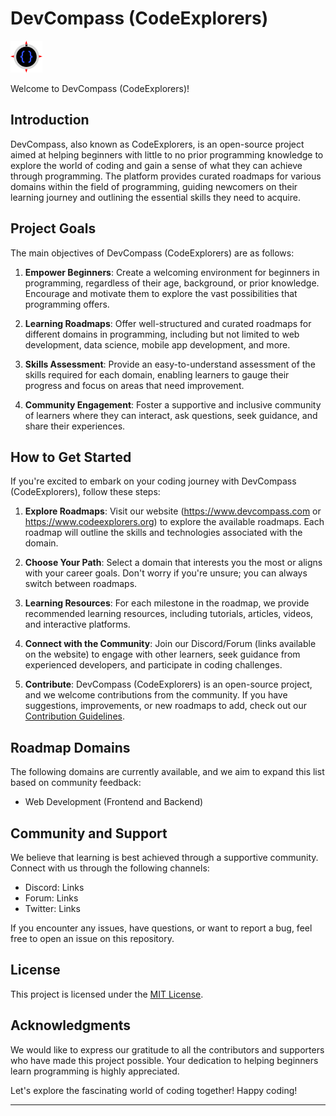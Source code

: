 
# DevCompass (CodeExplorers)

![DevCompass Logo](./logo-1.png) <!-- Replace with your logo URL -->

Welcome to DevCompass (CodeExplorers)!

## Introduction

DevCompass, also known as CodeExplorers, is an open-source project aimed at helping beginners with little to no prior programming knowledge to explore the world of coding and gain a sense of what they can achieve through programming. The platform provides curated roadmaps for various domains within the field of programming, guiding newcomers on their learning journey and outlining the essential skills they need to acquire.

## Project Goals

The main objectives of DevCompass (CodeExplorers) are as follows:

1. **Empower Beginners**: Create a welcoming environment for beginners in programming, regardless of their age, background, or prior knowledge. Encourage and motivate them to explore the vast possibilities that programming offers.

2. **Learning Roadmaps**: Offer well-structured and curated roadmaps for different domains in programming, including but not limited to web development, data science, mobile app development, and more.

3. **Skills Assessment**: Provide an easy-to-understand assessment of the skills required for each domain, enabling learners to gauge their progress and focus on areas that need improvement.

4. **Community Engagement**: Foster a supportive and inclusive community of learners where they can interact, ask questions, seek guidance, and share their experiences.

## How to Get Started

If you're excited to embark on your coding journey with DevCompass (CodeExplorers), follow these steps:

1. **Explore Roadmaps**: Visit our website (https://www.devcompass.com or https://www.codeexplorers.org) to explore the available roadmaps. Each roadmap will outline the skills and technologies associated with the domain.

2. **Choose Your Path**: Select a domain that interests you the most or aligns with your career goals. Don't worry if you're unsure; you can always switch between roadmaps.

3. **Learning Resources**: For each milestone in the roadmap, we provide recommended learning resources, including tutorials, articles, videos, and interactive platforms.

4. **Connect with the Community**: Join our Discord/Forum (links available on the website) to engage with other learners, seek guidance from experienced developers, and participate in coding challenges.

5. **Contribute**: DevCompass (CodeExplorers) is an open-source project, and we welcome contributions from the community. If you have suggestions, improvements, or new roadmaps to add, check out our [Contribution Guidelines](CONTRIBUTING.md).

## Roadmap Domains

The following domains are currently available, and we aim to expand this list based on community feedback:

- Web Development (Frontend and Backend)

## Community and Support

We believe that learning is best achieved through a supportive community. Connect with us through the following channels:

- Discord: Links
- Forum: Links
- Twitter: Links

If you encounter any issues, have questions, or want to report a bug, feel free to open an issue on this repository.

## License

This project is licensed under the [MIT License](LICENSE).

## Acknowledgments

We would like to express our gratitude to all the contributors and supporters who have made this project possible. Your dedication to helping beginners learn programming is highly appreciated.

Let's explore the fascinating world of coding together! Happy coding!

---